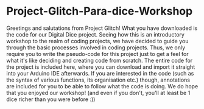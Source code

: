 # Project-Glitch-Para-dice-Workshop
Greetings and salutations from Project Glitch! What you have downloaded is the code for our Digital Dice project. Seeing how this is an introductory workshop to the realm of coding projects, we have decided to guide you through the basic processes involved in coding projects. Thus, we only require you to write the pseudo-code for this project just to get a feel for what it's like deciding and creating code from scratch. The entire code for the project is included here, where you can download and import it straight into your Arduino IDE afterwards.
If you are interested in the code (such as the syntax of various functions, its organisation etc.) though, annotations are included for you to be able to follow what the code is doing.
We do hope that you enjoyed our workshop! (and even if you don't, you'll at least be 1 dice richer than you were before :))
